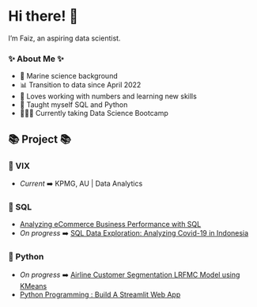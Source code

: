 # Hi there! 👋 

I’m Faiz, an aspiring data scientist.

### ✨ About Me ✨
- 🌊 Marine science background
- 📊 Transition to data since April 2022
- 📝 Loves working with numbers and learning new skills
- 🐍 Taught myself SQL and Python
- 👩🏻‍💻 Currently taking Data Science Bootcamp

## 📚 Project 📚
### 📌 VIX
- *Current* ➡️ KPMG, AU | Data Analytics

### 📌 SQL
- [Analyzing eCommerce Business Performance with SQL](https://github.com/faizns/Analyzing-eCommerce-Business-Performance-with-SQL)
- *On progress* ➡️ [SQL Data Exploration: Analyzing Covid-19 in Indonesia](https://github.com/faizns/SQL-Data-Exploration-Analyzing-Covid-19-in-Indonesia)

### 📌 Python
- *On progress* ➡️ [Airline Customer Segmentation LRFMC Model using KMeans](https://github.com/faizns/Airline-Customer-Segmentation-LRFMC-Model-using-KMeans)
- [Python Programming : Build A Streamlit Web App](https://github.com/faizns/project-python-fga)
